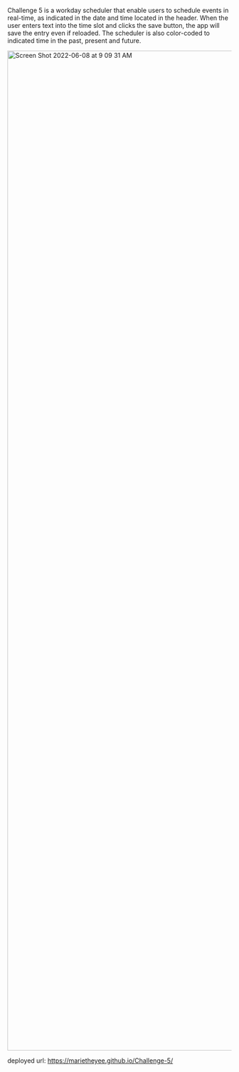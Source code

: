 Challenge 5 is a workday scheduler that enable users to schedule events in real-time, as indicated in the date and time located in the header. When the user enters text into the time slot and clicks the save button, the app will save the entry even if reloaded. The scheduler is also color-coded to indicated time in the past, present and future.

<img width="2240" alt="Screen Shot 2022-06-08 at 9 09 31 AM" src="https://user-images.githubusercontent.com/93634170/172666361-69efc1d1-485e-4f01-84d1-02b797c0abf1.png">

deployed url: https://marietheyee.github.io/Challenge-5/

